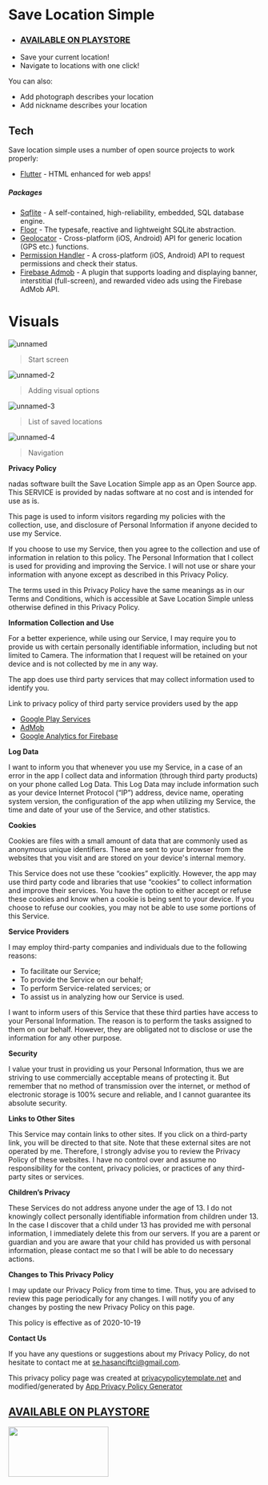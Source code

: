 # Save Location Simple
- ### [AVAILABLE ON PLAYSTORE]
- Save your current location!
- Navigate to locations with one click!
 


You can also:
  - Add photograph describes your location
  - Add nickname describes your location


## Tech

Save location simple uses a number of open source projects to work properly:

+ [Flutter] - HTML enhanced for web apps!
    
##### Packages 


* [Sqflite] - A self-contained, high-reliability, embedded, SQL database engine.
* [Floor] - The typesafe, reactive and lightweight SQLite abstraction.
* [Geolocator] - Cross-platform (iOS, Android) API for generic location (GPS etc.) functions.
* [Permission Handler] - A cross-platform (iOS, Android) API to request permissions and check their status. 
* [Firebase Admob] - A plugin that supports loading and displaying banner, interstitial (full-screen), and rewarded video ads using the Firebase AdMob API.


[//]: # (These are reference links used in the body of this note and get stripped out when the markdown processor does its job. There is no need to format nicely because it shouldn't be seen. Thanks SO - http://stackoverflow.com/questions/4823468/store-comments-in-markdown-syntax)


   [Flutter]: <https://flutter.dev>
   [Sqflite]: <https://pub.dev/packages/sqflite>
   [Floor]: <https://pub.dev/packages/floor>
   [Geolocator]: <https://pub.dev/packages/geolocator>
   [Permission Handler]: <https://pub.dev/packages/permission_handler>
   [Firebase Admob]: <https://pub.dev/packages/firebase_admob>
   [AVAILABLE ON PLAYSTORE]: <https://play.google.com/store/apps/details?id=com.save_location>
   
   # Visuals
   ![unnamed](https://user-images.githubusercontent.com/46631211/96378274-7b370480-1193-11eb-80a9-473b104f3cae.jpg)
   > Start screen
   
   ![unnamed-2](https://user-images.githubusercontent.com/46631211/96378267-6eb2ac00-1193-11eb-9f66-ae1a3286a96e.jpg)
   > Adding visual options
   
   ![unnamed-3](https://user-images.githubusercontent.com/46631211/96378264-6c505200-1193-11eb-968c-a3453680901d.jpg)
   > List of saved locations
   
  ![unnamed-4](https://user-images.githubusercontent.com/46631211/96378254-5cd10900-1193-11eb-96dc-63663b5156f4.jpg)
  > Navigation

**Privacy Policy**

nadas software built the Save Location Simple app as an Open Source app. This SERVICE is provided by nadas software at no cost and is intended for use as is.

This page is used to inform visitors regarding my policies with the collection, use, and disclosure of Personal Information if anyone decided to use my Service.

If you choose to use my Service, then you agree to the collection and use of information in relation to this policy. The Personal Information that I collect is used for providing and improving the Service. I will not use or share your information with anyone except as described in this Privacy Policy.

The terms used in this Privacy Policy have the same meanings as in our Terms and Conditions, which is accessible at Save Location Simple unless otherwise defined in this Privacy Policy.

**Information Collection and Use**

For a better experience, while using our Service, I may require you to provide us with certain personally identifiable information, including but not limited to Camera. The information that I request will be retained on your device and is not collected by me in any way.

The app does use third party services that may collect information used to identify you.

Link to privacy policy of third party service providers used by the app

*   [Google Play Services](https://www.google.com/policies/privacy/)
*   [AdMob](https://support.google.com/admob/answer/6128543?hl=en)
*   [Google Analytics for Firebase](https://firebase.google.com/policies/analytics)

**Log Data**

I want to inform you that whenever you use my Service, in a case of an error in the app I collect data and information (through third party products) on your phone called Log Data. This Log Data may include information such as your device Internet Protocol (“IP”) address, device name, operating system version, the configuration of the app when utilizing my Service, the time and date of your use of the Service, and other statistics.

**Cookies**

Cookies are files with a small amount of data that are commonly used as anonymous unique identifiers. These are sent to your browser from the websites that you visit and are stored on your device's internal memory.

This Service does not use these “cookies” explicitly. However, the app may use third party code and libraries that use “cookies” to collect information and improve their services. You have the option to either accept or refuse these cookies and know when a cookie is being sent to your device. If you choose to refuse our cookies, you may not be able to use some portions of this Service.

**Service Providers**

I may employ third-party companies and individuals due to the following reasons:

*   To facilitate our Service;
*   To provide the Service on our behalf;
*   To perform Service-related services; or
*   To assist us in analyzing how our Service is used.

I want to inform users of this Service that these third parties have access to your Personal Information. The reason is to perform the tasks assigned to them on our behalf. However, they are obligated not to disclose or use the information for any other purpose.

**Security**

I value your trust in providing us your Personal Information, thus we are striving to use commercially acceptable means of protecting it. But remember that no method of transmission over the internet, or method of electronic storage is 100% secure and reliable, and I cannot guarantee its absolute security.

**Links to Other Sites**

This Service may contain links to other sites. If you click on a third-party link, you will be directed to that site. Note that these external sites are not operated by me. Therefore, I strongly advise you to review the Privacy Policy of these websites. I have no control over and assume no responsibility for the content, privacy policies, or practices of any third-party sites or services.

**Children’s Privacy**

These Services do not address anyone under the age of 13. I do not knowingly collect personally identifiable information from children under 13\. In the case I discover that a child under 13 has provided me with personal information, I immediately delete this from our servers. If you are a parent or guardian and you are aware that your child has provided us with personal information, please contact me so that I will be able to do necessary actions.

**Changes to This Privacy Policy**

I may update our Privacy Policy from time to time. Thus, you are advised to review this page periodically for any changes. I will notify you of any changes by posting the new Privacy Policy on this page.

This policy is effective as of 2020-10-19

**Contact Us**

If you have any questions or suggestions about my Privacy Policy, do not hesitate to contact me at se.hasanciftci@gmail.com.

This privacy policy page was created at [privacypolicytemplate.net](https://privacypolicytemplate.net) and modified/generated by [App Privacy Policy Generator](https://app-privacy-policy-generator.firebaseapp.com/)

## [AVAILABLE ON PLAYSTORE]
<img src="https://user-images.githubusercontent.com/46631211/96391266-d16e6c80-11c0-11eb-9178-cb78fb40f142.png" width="200" height="100">


